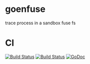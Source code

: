 goenfuse
========

trace process in a sandbox fuse fs

CI
==

[![Build Status](https://drone.io/github.com/goen/goenfuse/status.png)](https://drone.io/github.com/goen/goenfuse/latest)
[![Build Status](https://travis-ci.org/goen/goenfuse.svg)](https://travis-ci.org/goen/goenfuse)
[![GoDoc](https://godoc.org/github.com/goen/goenfuse?status.svg)](https://godoc.org/github.com/goen/goenfuse)
